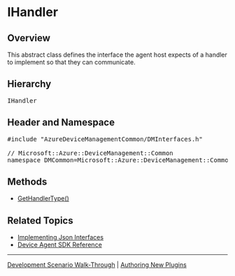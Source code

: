 # IHandler

## Overview

This abstract class defines the interface the agent host expects of a handler to implement so that they can communicate.

## Hierarchy

<pre>
IHandler
</pre>

## Header and Namespace

<pre>
#include "AzureDeviceManagementCommon/DMInterfaces.h"

// Microsoft::Azure::DeviceManagement::Common
namespace DMCommon=Microsoft::Azure::DeviceManagement::Common
</pre>

## Methods

- [GetHandlerType()](i-handler-gethandlertype.md)

## Related Topics

- [Implementing Json Interfaces](../../plugin-raw-code.md)
- [Device Agent SDK Reference](../reference-sdk.md)

----

[Development Scenario Walk-Through](../../../development-scenario.md) | [Authoring New Plugins](../../developer-plugin-creation.md)
